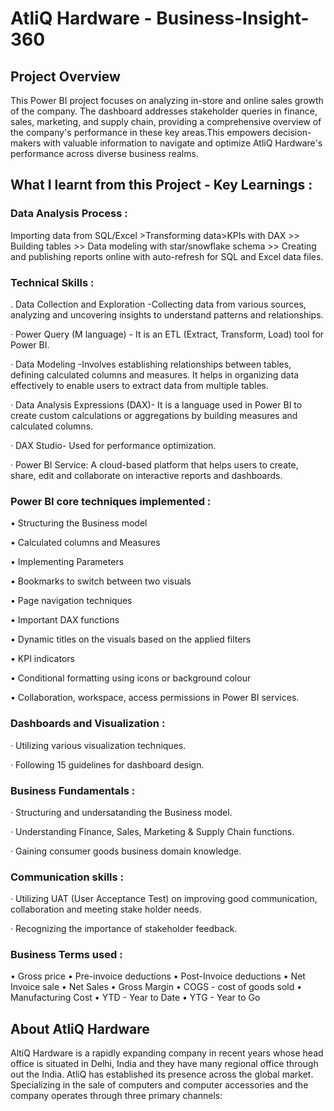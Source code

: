# AtliQ Hardware - Business-Insight-360
## Project Overview 
This Power BI project focuses on analyzing in-store and online sales growth of the company. The dashboard addresses stakeholder queries in finance, sales, marketing, and supply chain, providing a comprehensive overview of the company's performance in these key areas.This empowers decision-makers with valuable information to navigate and optimize AtliQ Hardware's performance across diverse business realms.

## What I learnt from this Project - Key Learnings :
### Data Analysis Process : 
Importing data from SQL/Excel >Transforming data>KPIs with DAX >> Building tables >> Data modeling with star/snowflake schema >> Creating and publishing reports online with auto-refresh for SQL and Excel data files.

### Technical Skills : 
. Data Collection and Exploration -Collecting data from various sources, analyzing and uncovering insights to understand patterns and relationships.

· Power Query (M language) - It is an ETL (Extract, Transform, Load) tool for Power BI.

· Data Modeling -Involves establishing relationships between tables, defining calculated columns and measures. It helps in organizing data effectively to enable users to extract data from multiple tables.

· Data Analysis Expressions (DAX)- It is a language used in Power BI to create custom calculations or aggregations by building measures and calculated columns.

· DAX Studio- Used for performance optimization.

· Power BI Service: A cloud-based platform that helps users to create, share, edit and collaborate on interactive reports and dashboards.

### Power BI core techniques implemented : 
• Structuring the Business model

• Calculated columns and Measures

• Implementing Parameters

• Bookmarks to switch between two visuals

• Page navigation techniques

• Important DAX functions

• Dynamic titles on the visuals based on the applied filters

• KPI indicators

• Conditional formatting using icons or background colour

• Collaboration, workspace, access permissions in Power BI services.

### Dashboards and Visualization : 
· Utilizing various visualization techniques.

· Following 15 guidelines for dashboard design.

### Business Fundamentals :
· Structuring and undersatanding the Business model.

· Understanding Finance, Sales, Marketing & Supply Chain functions.

· Gaining consumer goods business domain knowledge.

### Communication skills : 
· Utilizing UAT (User Acceptance Test) on improving good communication, collaboration and meeting stake holder needs.

· Recognizing the importance of stakeholder feedback.

### Business Terms used :
• Gross price • Pre-invoice deductions • Post-Invoice deductions • Net Invoice sale • Net Sales • Gross Margin • COGS - cost of goods sold • Manufacturing Cost • YTD - Year to Date • YTG - Year to Go

## About AtliQ Hardware
AltiQ Hardware is a rapidly expanding company in recent years whose head office is situated in Delhi, India and they have many regional office through out the India. AtliQ has established its presence across the global market. Specializing in the sale of computers and computer accessories and the company operates through three primary channels:

